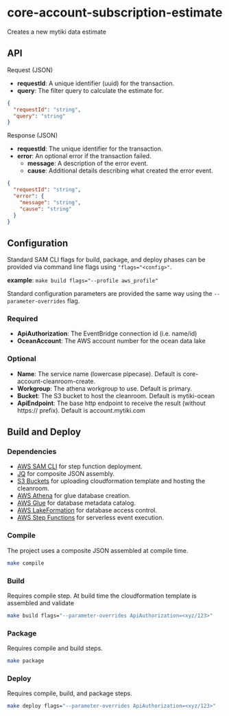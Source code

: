 # core-account-subscription-estimate
Creates a new mytiki data estimate

## API
Request (JSON)

- **requestId**: A unique identifier (uuid) for the transaction.
- **query**: The filter query to calculate the estimate for.


```json
{
  "requestId": "string",
  "query": "string"
}
```

Response (JSON)

- **requestId**: The unique identifier for the transaction.
- **error**: An optional error if the transaction failed.
  - **message**: A description of the error event.
  - **cause**: Additional details describing what created the error event.

```json
{
  "requestId": "string",
  "error": {
    "message": "string",
    "cause": "string"
  }
}
```

## Configuration
Standard SAM CLI flags for build, package, and deploy phases can be provided via command line flags using `"flags="<config>"`.

**example**: `make build flags="--profile aws_profile"`

Standard configuration parameters are provided the same way using the `--parameter-overrides` flag.

### Required
- **ApiAuthorization**: The EventBridge connection id (i.e. name/id)
- **OceanAccount**: The AWS account number for the ocean data lake

### Optional
- **Name**: The service name (lowercase pipecase). Default is core-account-cleanroom-create.
- **Workgroup**: The athena workgroup to use. Default is primary.
- **Bucket**: The S3 bucket to host the cleanroom. Default is mytiki-ocean
- **ApiEndpoint**: The base http endpoint to receive the result (without https:// prefix). Default is account.mytiki.com

## Build and Deploy

### Dependencies
- [AWS SAM CLI](https://docs.aws.amazon.com/serverless-application-model/latest/developerguide/install-sam-cli.html) for step function deployment.
- [JQ](https://jqlang.github.io/jq/) for composite JSON assembly.
- [S3 Buckets](https://aws.amazon.com/s3/) for uploading cloudformation template and hosting the cleanroom.
- [AWS Athena](https://aws.amazon.com/athena/) for glue database creation.
- [AWS Glue](https://aws.amazon.com/glue/) for database metadata catalog.
- [AWS LakeFormation](https://aws.amazon.com/lake-formation/) for database access control.
- [AWS Step Functions](https://aws.amazon.com/step-functions/) for serverless event execution.

### Compile
The project uses a composite JSON assembled at compile time.

```bash
make compile
```

### Build
Requires compile step. At build time the cloudformation template is assembled and validate

```bash
make build flags="--parameter-overrides ApiAuthorization=<xyz/123>"
```

### Package
Requires compile and build steps.

```bash
make package
```

### Deploy
Requires compile, build, and package steps.

```bash
make deploy flags="--parameter-overrides ApiAuthorization=<xyz/123>"
```
